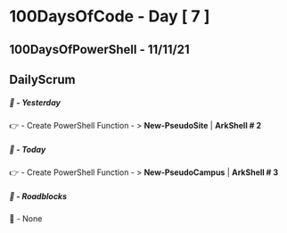 # 100DaysOfCode - Day [ 7 ]     
## 100DaysOfPowerShell - 11/11/21          
## DailyScrum                   


##### :checkered_flag: _-_ Yesterday

:point_right: _-_ Create PowerShell Function - > **New-PseudoSite** | **ArkShell # 2**

##### :checkered_flag: _-_ Today

:point_right: _-_ Create PowerShell Function - > **New-PseudoCampus** | **ArkShell # 3**

##### :construction: _-_ Roadblocks

:construction_worker: _-_ None